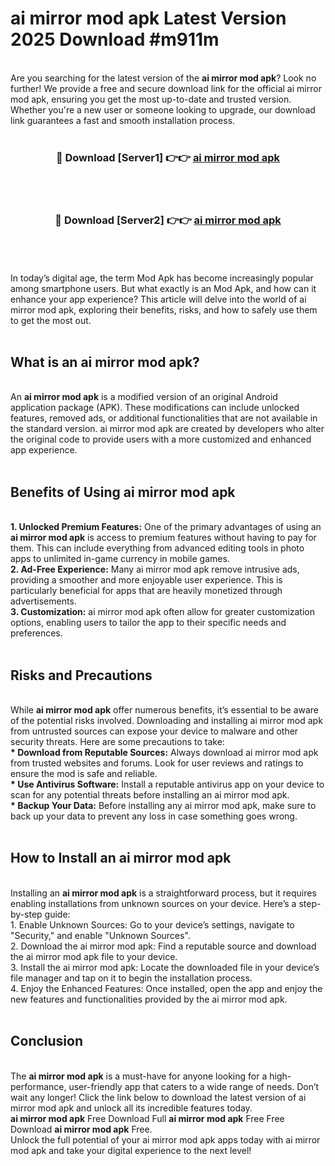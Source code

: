 # ai mirror mod apk Latest Version 2025 Download #m911m<br>
<br>
Are you searching for the latest version of the <strong>ai mirror mod apk</strong>? Look no further! We provide a free and secure download link for the official ai mirror mod apk, ensuring you get the most up-to-date and trusted version. Whether you're a new user or someone looking to upgrade, our download link guarantees a fast and smooth installation process.
<br>
<br>
<div align="center">
<h3>🔴 Download [Server1] 👉👉 <a href="https://modyolo.store/ai_mirror_mod_apk">ai mirror mod apk</a></h3><br>
<br>
<h3>🔴 Download [Server2] 👉👉 <a href="https://modyolo.store/=ai_mirror_mod_apk">ai mirror mod apk</a></h3><br>
</div>
<br>
<br>
In today’s digital age, the term Mod Apk has become increasingly popular among smartphone users. But what exactly is an Mod Apk, and how can it enhance your app experience? This article will delve into the world of ai mirror mod apk, exploring their benefits, risks, and how to safely use them to get the most out.
<br>
<br>
<h2>What is an ai mirror mod apk?</h2>
<br>
An <strong>ai mirror mod apk</strong> is a modified version of an original Android application package (APK). These modifications can include unlocked features, removed ads, or additional functionalities that are not available in the standard version. ai mirror mod apk are created by developers who alter the original code to provide users with a more customized and enhanced app experience.
<br>
<br>
<h2>Benefits of Using ai mirror mod apk</h2>
<br>
<strong> 1. Unlocked Premium Features:</strong> One of the primary advantages of using an <strong>ai mirror mod apk</strong> is access to premium features without having to pay for them. This can include everything from advanced editing tools in photo apps to unlimited in-game currency in mobile games.
<br>
<strong> 2. Ad-Free Experience:</strong> Many ai mirror mod apk remove intrusive ads, providing a smoother and more enjoyable user experience. This is particularly beneficial for apps that are heavily monetized through advertisements.
<br>
<strong> 3. Customization:</strong> ai mirror mod apk often allow for greater customization options, enabling users to tailor the app to their specific needs and preferences.
<br>
<br>
<h2>Risks and Precautions</h2>
<br>
While <strong>ai mirror mod apk</strong> offer numerous benefits, it’s essential to be aware of the potential risks involved. Downloading and installing ai mirror mod apk from untrusted sources can expose your device to malware and other security threats. Here are some precautions to take:
<br>
<strong> * Download from Reputable Sources:</strong> Always download ai mirror mod apk from trusted websites and forums. Look for user reviews and ratings to ensure the mod is safe and reliable.
<br>
<strong> * Use Antivirus Software:</strong> Install a reputable antivirus app on your device to scan for any potential threats before installing an ai mirror mod apk.
<br>
<strong> * Backup Your Data:</strong> Before installing any ai mirror mod apk, make sure to back up your data to prevent any loss in case something goes wrong.
<br>
<br>
<h2>How to Install an ai mirror mod apk</h2>
<br>
Installing an <strong>ai mirror mod apk</strong> is a straightforward process, but it requires enabling installations from unknown sources on your device. Here’s a step-by-step guide:
<br>
 1. Enable Unknown Sources: Go to your device’s settings, navigate to "Security," and enable "Unknown Sources".
<br>
 2. Download the ai mirror mod apk: Find a reputable source and download the ai mirror mod apk file to your device.
<br>
 3. Install the ai mirror mod apk: Locate the downloaded file in your device’s file manager and tap on it to begin the installation process.
<br>
 4. Enjoy the Enhanced Features: Once installed, open the app and enjoy the new features and functionalities provided by the ai mirror mod apk.
<br>
<br>
<h2><strong>Conclusion</strong></h2>
<br>
The <strong>ai mirror mod apk</strong> is a must-have for anyone looking for a high-performance, user-friendly app that caters to a wide range of needs. Don’t wait any longer! Click the link below to download the latest version of ai mirror mod apk and unlock all its incredible features today.
<br>
<strong>ai mirror mod apk</strong> Free Download Full <strong>ai mirror mod apk</strong> Free Free Download <strong>ai mirror mod apk</strong> Free.
<br>
Unlock the full potential of your ai mirror mod apk apps today with ai mirror mod apk and take your digital experience to the next level!

